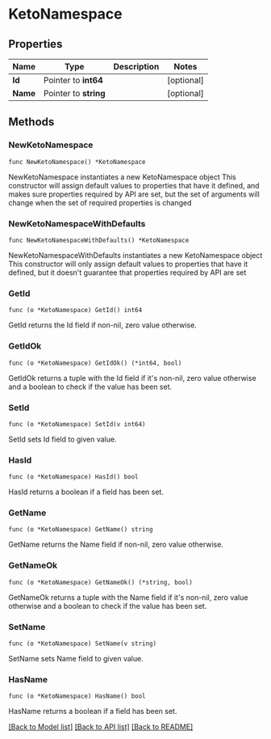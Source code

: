 # KetoNamespace

## Properties

Name | Type | Description | Notes
------------ | ------------- | ------------- | -------------
**Id** | Pointer to **int64** |  | [optional] 
**Name** | Pointer to **string** |  | [optional] 

## Methods

### NewKetoNamespace

`func NewKetoNamespace() *KetoNamespace`

NewKetoNamespace instantiates a new KetoNamespace object
This constructor will assign default values to properties that have it defined,
and makes sure properties required by API are set, but the set of arguments
will change when the set of required properties is changed

### NewKetoNamespaceWithDefaults

`func NewKetoNamespaceWithDefaults() *KetoNamespace`

NewKetoNamespaceWithDefaults instantiates a new KetoNamespace object
This constructor will only assign default values to properties that have it defined,
but it doesn't guarantee that properties required by API are set

### GetId

`func (o *KetoNamespace) GetId() int64`

GetId returns the Id field if non-nil, zero value otherwise.

### GetIdOk

`func (o *KetoNamespace) GetIdOk() (*int64, bool)`

GetIdOk returns a tuple with the Id field if it's non-nil, zero value otherwise
and a boolean to check if the value has been set.

### SetId

`func (o *KetoNamespace) SetId(v int64)`

SetId sets Id field to given value.

### HasId

`func (o *KetoNamespace) HasId() bool`

HasId returns a boolean if a field has been set.

### GetName

`func (o *KetoNamespace) GetName() string`

GetName returns the Name field if non-nil, zero value otherwise.

### GetNameOk

`func (o *KetoNamespace) GetNameOk() (*string, bool)`

GetNameOk returns a tuple with the Name field if it's non-nil, zero value otherwise
and a boolean to check if the value has been set.

### SetName

`func (o *KetoNamespace) SetName(v string)`

SetName sets Name field to given value.

### HasName

`func (o *KetoNamespace) HasName() bool`

HasName returns a boolean if a field has been set.


[[Back to Model list]](../README.md#documentation-for-models) [[Back to API list]](../README.md#documentation-for-api-endpoints) [[Back to README]](../README.md)


